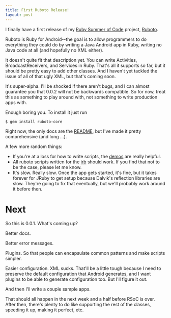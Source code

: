 ```yaml
---
title: First Ruboto Release!
layout: post
---
```


I finally have a first release of my [Ruby Summer of Code](http://rubysoc.org/) project, [Ruboto](http://ruboto.org/). 

Ruboto is Ruby for Android--the goal is to allow programmers to do everything they could do by writing a Java Android app in Ruby, writing no Java code at all (and hopefully no XML either). 

It doesn't quite fit that description yet. You can write Activities, BroadcastReceivers, and Services in Ruby. That's all it supports so far, but it should be pretty easy to add other classes. And I haven't yet tackled the issue of all of that ugly XML, but that's coming soon.

It's super-alpha. I'll be shocked if there aren't bugs, and I can almost guarantee you that 0.0.2 will not be backwards compatible. So for now, treat this as something to play around with, not something to write production apps with.

Enough boring you. To install it just run

    $ gem install ruboto-core

Right now, the only docs are the [README](http://github.com/ruboto/ruboto-core#readme), but I've made it pretty comprehensive (and long ...). 

A few more random things:

* If you're at a loss for how to write scripts, the [demos](http://github.com/ruboto/ruboto-irb/tree/master/assets/demo-scripts/) are really helpful.
* All ruboto scripts written for the [irb](http://github.com/ruboto/ruboto-irb) should work. If you find that not to be the case, please let me know.
* It's slow. Really slow. Once the app gets started, it's fine, but it takes forever for JRuby to get setup because Dalvik's reflection libraries are slow. They're going to fix that eventually, but we'll probably work around it before then.

# Next

So this is 0.0.1. What's coming up?

Better docs. 

Better error messages. 

Plugins. So that people can encapsulate common patterns and make scripts simpler. 

Easier configuration. XML sucks. That'll be a little tough because I need to preserve the default configuration that Android generates, and I want plugins to be able to generate configuration too. But I'll figure it out. 

And then I'll write a couple sample apps. 

That should all happen in the next week and a half before RSoC is over. After then, there's plenty to do like supporting the rest of the classes, speeding it up, making it perfect, etc. 
